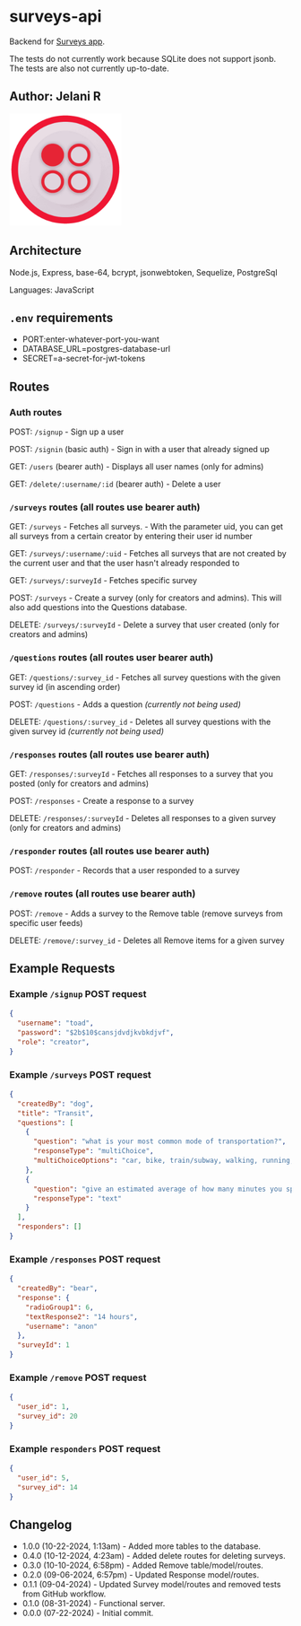 # surveys-api

Backend for [Surveys app](https://github.com/Jchips/surveys).

The tests do not currently work because SQLite does not support jsonb. The tests are also not currently up-to-date.

## Author: Jelani R

<img src='./src/assets/icon.png' alt='Surveys app icon' width='200'/>

## Architecture

Node.js, Express, base-64, bcrypt, jsonwebtoken, Sequelize, PostgreSql

Languages: JavaScript

## `.env` requirements

- PORT:enter-whatever-port-you-want
- DATABASE_URL=postgres-database-url
- SECRET=a-secret-for-jwt-tokens

## Routes

### Auth routes

POST: `/signup` - Sign up a user

POST: `/signin` (basic auth) - Sign in with a user that already signed up

GET: `/users` (bearer auth) - Displays all user names (only for admins)

GET: `/delete/:username/:id` (bearer auth) - Delete a user

### `/surveys` routes (all routes use bearer auth)

GET: `/surveys` - Fetches all surveys. - With the parameter uid, you can get all surveys from a certain creator by entering their user id number

GET:  `/surveys/:username/:uid` - Fetches all surveys that are not created by the current user and that the user hasn't already responded to

GET: `/surveys/:surveyId` - Fetches specific survey

POST: `/surveys` - Create a survey (only for creators and admins). This will also add questions into the Questions database.

DELETE: `/surveys/:surveyId` - Delete a survey that user created (only for creators and admins)

### `/questions` routes (all routes user bearer auth)

GET: `/questions/:survey_id` - Fetches all survey questions with the given survey id (in ascending order)

POST: `/questions` - Adds a question *(currently not being used)*

DELETE: `/questions/:survey_id` - Deletes all survey questions with the given survey id *(currently not being used)*

### `/responses` routes (all routes use bearer auth)

GET: `/responses/:surveyId` - Fetches all responses to a survey that you posted (only for creators and admins)

POST: `/responses` - Create a response to a survey

DELETE: `/responses/:surveyId` - Deletes all responses to a given survey (only for creators and admins)

### `/responder` routes (all routes use bearer auth)

POST: `/responder` - Records that a user responded to a survey

### `/remove` routes (all routes use bearer auth)

POST: `/remove` - Adds a survey to the Remove table (remove surveys from specific user feeds)

DELETE: `/remove/:survey_id` - Deletes all Remove items for a given survey

## Example Requests

### Example `/signup` POST request

```JSON
{
  "username": "toad",
  "password": "$2b$10$cansjdvdjkvbkdjvf",
  "role": "creator",
}
```

### Example `/surveys` POST request

```JSON
{
  "createdBy": "dog",
  "title": "Transit",
  "questions": [
    {
      "question": "what is your most common mode of transportation?",
      "responseType": "multiChoice",
      "multiChoiceOptions": "car, bike, train/subway, walking, running, airplane, submarine, crawling"
    },
    {
      "question": "give an estimated average of how many minutes you spend using this mode of transportation per week.",
      "responseType": "text"
    }
  ],
  "responders": []
}
```

### Example `/responses` POST request

```JSON
{
  "createdBy": "bear",
  "response": {
    "radioGroup1": 6,
    "textResponse2": "14 hours",
    "username": "anon"
  },
  "surveyId": 1
}
```

### Example `/remove` POST request

```JSON
{
  "user_id": 1,
  "survey_id": 20
}

```

### Example `responders` POST request

```JSON
{
  "user_id": 5,
  "survey_id": 14
}
```

## Changelog

- 1.0.0 (10-22-2024, 1:13am) - Added more tables to the database.
- 0.4.0 (10-12-2024, 4:23am) - Added delete routes for deleting surveys.
- 0.3.0 (10-10-2024, 6:58pm) - Added Remove table/model/routes.
- 0.2.0 (09-06-2024, 6:57pm) - Updated Response model/routes.
- 0.1.1 (09-04-2024) - Updated Survey model/routes and removed tests from GitHub workflow.
- 0.1.0 (08-31-2024) - Functional server.
- 0.0.0 (07-22-2024) - Initial commit.
